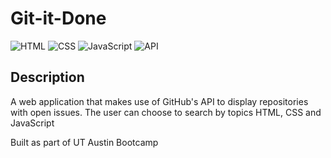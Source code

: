 # Git-it-Done

![HTML](https://img.shields.io/badge/language-HTML-orange)
![CSS](https://img.shields.io/badge/language-CSS-blue)
![JavaScript](https://img.shields.io/badge/language-JavaScript-yellow)
![API](https://img.shields.io/badge/API-GitHub-blueviolet)

## Description
A web application that makes use of GitHub's API to display repositories with open issues. The user can choose to search by topics HTML, CSS and JavaScript

Built as part of UT Austin Bootcamp
